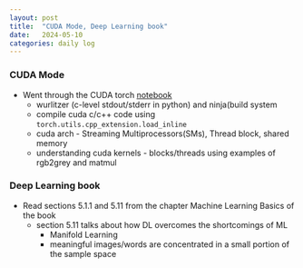 ```yaml
---
layout: post
title:  "CUDA Mode, Deep Learning book"
date:   2024-05-10
categories: daily log
---
```


### CUDA Mode
- Went through the CUDA torch [notebook](https://colab.research.google.com/drive/1F0YxcurZevIzKAKs9EEDntXTL-efQNSj#scrollTo=fTIjQiiNHYuW)
   - wurlitzer (c-level stdout/stderr in python) and ninja(build system
   - compile cuda c/c++ code using ```torch.utils.cpp_extension.load_inline```
   - cuda arch - Streaming Multiprocessors(SMs), Thread block, shared memory
   - understanding cuda kernels - blocks/threads using examples of rgb2grey and matmul

### Deep Learning book
- Read sections 5.1.1 and 5.11 from the chapter Machine Learning Basics of the book
    - section 5.11 talks about how DL overcomes the shortcomings of ML
        - Manifold Learning
        - meaningful images/words are concentrated in a small portion of the sample space
